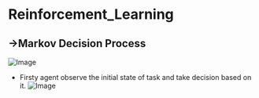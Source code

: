 # Reinforcement_Learning
## →Markov Decision Process
![Image](https://github.com/user-attachments/assets/b57a987d-f756-4332-84eb-a895266a3d8f)
- Firsty agent observe the initial state of task and take decision based on it.
![Image](https://github.com/user-attachments/assets/16fb4030-fabb-4aae-9369-381ade248a2a) 
